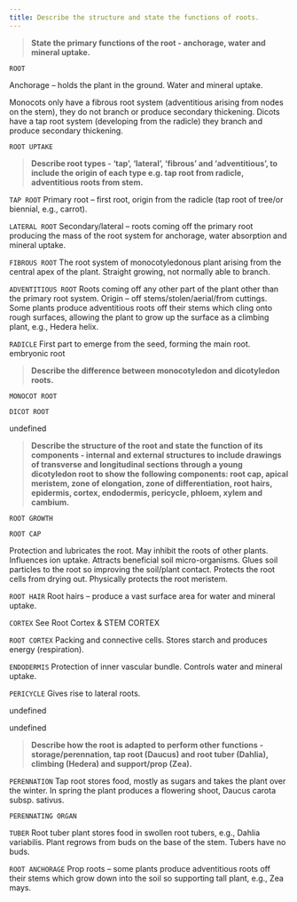 ```yaml
---
title: Describe the structure and state the functions of roots.
---
```



> **State the primary functions of the root -
anchorage, water and mineral uptake.** 


`ROOT`

Anchorage – holds the plant in the ground.
Water and mineral uptake.

Monocots only have a fibrous root system (adventitious arising from nodes on the stem), they do not branch or produce secondary thickening.
Dicots have a tap root system (developing from the radicle) they branch and produce secondary thickening.


`ROOT UPTAKE`
> **Describe root types -  ‘tap’, ‘lateral’, ‘fibrous’ and
‘adventitious’, to include the origin of each type
e.g. tap root from radicle, adventitious roots from
stem.** 


`TAP ROOT`
Primary root – first root, origin from the radicle (tap root of tree/or biennial, e.g., carrot).



`LATERAL ROOT`
Secondary/lateral – roots coming off the primary root producing the mass of the root system for anchorage, water absorption and mineral uptake.


`FIBROUS ROOT`
The root system of monocotyledonous plant arising from the central apex of the plant.  Straight growing, not normally able to branch.


`ADVENTITIOUS ROOT`
Roots coming off any other part of the plant other than the primary root system.  Origin – off stems/stolen/aerial/from cuttings.
Some plants produce adventitious roots off their stems which cling onto rough surfaces, allowing the plant to grow up the surface as a climbing plant, e.g., Hedera helix.

`RADICLE`
First part to emerge from the seed, forming the main root. embryonic root

> **Describe the difference between monocotyledon
and dicotyledon roots.** 


`MONOCOT ROOT`

`DICOT ROOT`

undefined
> **Describe the structure of the root and state the
function of its components - internal and external
structures to include drawings of transverse and
longitudinal sections through a young dicotyledon
root to show the following components: root cap,
apical meristem, zone of elongation, zone of
differentiation, root hairs, epidermis, cortex,
endodermis, pericycle, phloem, xylem and
cambium.** 


`ROOT GROWTH`

`ROOT CAP`

Protection and lubricates the root.
May inhibit the roots of other plants.
Influences ion uptake.
Attracts beneficial soil micro-organisms.
Glues soil particles to the root so improving the soil/plant contact.
Protects the root cells from drying out.
Physically protects the root meristem.


`ROOT HAIR`
Root hairs – produce a vast surface area for water and mineral uptake.


`CORTEX`
See Root Cortex & STEM CORTEX


`ROOT CORTEX`
Packing and connective cells.
Stores starch and produces energy (respiration).



`ENDODERMIS`
Protection of inner vascular bundle.
Controls water and mineral uptake.



`PERICYCLE`
Gives rise to lateral roots.


undefined

undefined
> **Describe how the root is adapted to perform other
functions - storage/perennation, tap root (Daucus)
and root tuber (Dahlia), climbing (Hedera) and
support/prop (Zea).** 


`PERENNATION`
Tap root stores food, mostly as sugars and takes the plant over the winter.  In spring the plant produces a flowering shoot, Daucus carota subsp. sativus.


`PERENNATING ORGAN`

`TUBER`
Root tuber plant stores food in swollen root tubers, e.g., Dahlia variabilis. Plant regrows from buds on the base of the stem.  Tubers have no buds.


`ROOT ANCHORAGE`
Prop roots – some plants produce adventitious roots off their stems which grow down into the soil so supporting tall plant, e.g., Zea mays.


